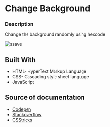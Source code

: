 # Change Background

### Description

Change the background randomly using hexcode


![ssave](https://user-images.githubusercontent.com/57944914/81949196-3cf95000-960b-11ea-8cab-15634230c797.PNG)



## Built With

* HTML- HyperText Markup Language
* CSS- Cascading style sheet language
* JavaScript


## Source of documentation

* [Codepen](https://codepen.io) 
* [Stackoverflow](https://stackoverflow.com/)
* [CSStricks](https://css-tricks.com/)


 
